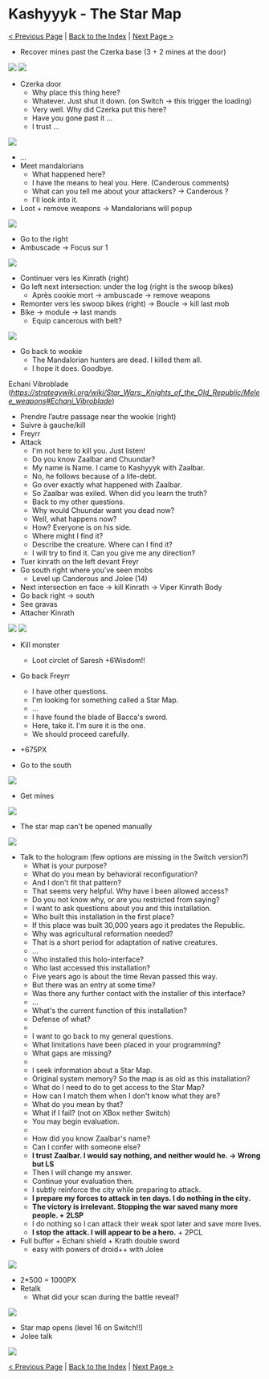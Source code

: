 # Kashyyyk - The Star Map

[< Previous Page](054_Kashyyyk.md)
| [Back to the Index](../index.md)
| [Next Page >](056_Kashyyyk.md)


- Recover mines past the Czerka base (3 + 2 mines at the door)

![](../../resources/images/switch/2022013011020300-B5D02A793ED06B4BA008125C7E302FC9.jpg)
![](../../resources/images/switch/2022013011032600-B5D02A793ED06B4BA008125C7E302FC9.jpg)

- Czerka door
    - Why place this thing here?
    - Whatever. Just shut it down. (on Switch -> this trigger the loading)
    - Very well. Why did Czerka put this here?
    - Have you gone past it …
    - I trust …

![](../../resources/images/switch/2022013011041400-B5D02A793ED06B4BA008125C7E302FC9.jpg)

- …
- Meet mandalorians
    - What happened here?
    - I have the means to heal you. Here. (Canderous comments)
    - What can you tell me about your attackers? -> Canderous ?
    - I'll look into it.
- Loot + remove weapons -> Mandalorians will popup

![](../../resources/images/switch/2022013011155100-B5D02A793ED06B4BA008125C7E302FC9.jpg)

- Go to the right
- Ambuscade -> Focus sur 1

![](../../resources/images/switch/2022013011200100-B5D02A793ED06B4BA008125C7E302FC9.jpg)

- Continuer vers les Kinrath (right)
- Go left next intersection: under the log (right is the swoop bikes)
    - Après cookie mort -> ambuscade -> remove weapons
- Remonter vers les swoop bikes (right) -> Boucle -> kill last mob
- Bike -> module -> last mands
    - Equip cancerous with belt?

![](../../resources/images/switch/2022013011224100-B5D02A793ED06B4BA008125C7E302FC9.jpg)

- Go back to wookie
  - The Mandalorian hunters are dead. I killed them all.
  - I hope it does. Goodbye.

Echani Vibroblade (_https://strategywiki.org/wiki/Star_Wars:_Knights_of_the_Old_Republic/Melee_weapons#Echani_Vibroblade_)
- Prendre l’autre passage near the wookie (right)
- Suivre à gauche/kill
- Freyrr
- Attack
    - I'm not here to kill you. Just listen!
    - Do you know Zaalbar and Chuundar?
    - My name is Name. I came to Kashyyyk with Zaalbar.
    - No, he follows because of a life-debt.
    - Go over exactly what happened with Zaalbar.
    - So Zaalbar was exiled. When did you learn the truth?
    - Back to my other questions.
    - Why would Chuundar want you dead now?
    - Well, what happens now?
    - How? Everyone is on his side.
    - Where might I find it?
    - Describe the creature. Where can I find it?
    - I will try to find it. Can you give me any direction?
- Tuer kinrath on the left devant Freyr
- Go south right where you’ve seen mobs
    - Level up Canderous and Jolee (14)
- Next intersection en face -> kill Kinrath -> Viper Kinrath Body
- Go back right -> south
- See gravas
- Attacher Kinrath

![](../../resources/images/switch/2022013011364600-B5D02A793ED06B4BA008125C7E302FC9.jpg)
![](../../resources/images/switch/2022013011374700-B5D02A793ED06B4BA008125C7E302FC9.jpg)

- Kill monster
  - Loot circlet of Saresh +6Wisdom!!
- Go back Freyrr
    - I have other questions.
    - I'm looking for something called a Star Map.
    - …
    - I have found the blade of Bacca's sword.
    - Here, take it. I'm sure it is the one.
    - We should proceed carefully.
- +675PX


- Go to the south

![](../../resources/images/switch/2022013011414200-B5D02A793ED06B4BA008125C7E302FC9.jpg)

- Get mines

![](../../resources/images/switch/2022013011420300-B5D02A793ED06B4BA008125C7E302FC9.jpg)

- The star map can't be opened manually

![](../../resources/images/switch/2022013011423000-B5D02A793ED06B4BA008125C7E302FC9.jpg)

- Talk to the hologram (few options are missing in the Switch version?)
    - What is your purpose?
    - What do you mean by behavioral reconfiguration?
    - And I don't fit that pattern?
    - That seems very helpful. Why have I been allowed access?
    - Do you not know why, or are you restricted from saying?
    - I want to ask questions about you and this installation.
    - Who built this installation in the first place?
    - If this place was built 30,000 years ago it predates the Republic.
    - Why was agricultural reformation needed?
    - That is a short period for adaptation of native creatures.
    - …
    - Who installed this holo-interface?
    - Who last accessed this installation?
    - Five years ago is about the time Revan passed this way.
    - But there was an entry at some time?
    - Was there any further contact with the installer of this interface?
    - …
    - What's the current function of this installation?
    - Defense of what?
    - 
    - I want to go back to my general questions.
    - What limitations have been placed in your programming?
    - What gaps are missing?
    - 
    - I seek information about a Star Map.
    - Original system memory? So the map is as old as this installation?
    - What do I need to do to get access to the Star Map?
    - How can I match them when I don't know what they are?
    - What do you mean by that?
    - What if I fail? (not on XBox nether Switch)
    - You may begin evaluation.
    - 
    - How did you know Zaalbar's name?
    - Can I confer with someone else?
    - **I trust Zaalbar. I would say nothing, and neither would he. -> Wrong but LS**
    - Then I will change my answer.
    - Continue your evaluation then.
    - I subtly reinforce the city while preparing to attack.
    - **I prepare my forces to attack in ten days. I do nothing in the city.**
    - **The victory is irrelevant. Stopping the war saved many more people. + 2LSP**
    - I do nothing so I can attack their weak spot later and save more lives.
    - **I stop the attack. I will appear to be a hero.** + 2PCL
- Full buffer + Echani shield + Krath double sword 
    - easy with powers of droid++ with Jolee

![](../../resources/images/switch/2022013012010900-B5D02A793ED06B4BA008125C7E302FC9.jpg)

- 2*500 = 1000PX
- Retalk
    - What did your scan during the battle reveal?

![](../../resources/images/switch/2022013012022200-B5D02A793ED06B4BA008125C7E302FC9.jpg)

- Star map opens (level 16 on Switch!!)
- Jolee talk

![](../../resources/images/switch/2022013012064800-B5D02A793ED06B4BA008125C7E302FC9.jpg)


[< Previous Page](054_Kashyyyk.md)
| [Back to the Index](../index.md)
| [Next Page >](056_Kashyyyk.md)
